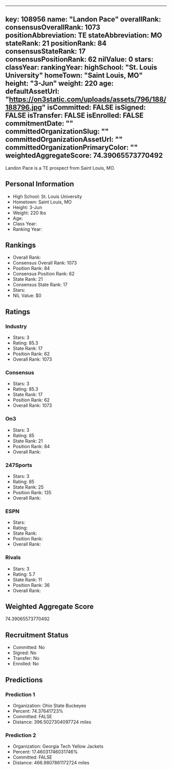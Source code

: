 ---
  key: 108956
  name: "Landon Pace"
  overallRank: 
  consensusOverallRank: 1073
  positionAbbreviation: TE
  stateAbbreviation: MO
  stateRank: 21
  positionRank: 84
  consensusStateRank: 17
  consensusPositionRank: 62
  nilValue: 0
  stars: 
  classYear: 
  rankingYear: 
  highSchool: "St. Louis University"
  homeTown: "Saint Louis, MO"
  height: "3-Jun"
  weight: 220
  age: 
  defaultAssetUrl: "https://on3static.com/uploads/assets/796/188/188796.jpg"
  isCommitted: FALSE
  isSigned: FALSE
  isTransfer: FALSE
  isEnrolled: FALSE
  commitmentDate: ""
  committedOrganizationSlug: ""
  committedOrganizationAssetUrl: ""
  committedOrganizationPrimaryColor: ""
  weightedAggregateScore: 74.39065573770492
  ---
  
  Landon Pace is a TE prospect from Saint Louis, MO.
  
  ## Personal Information
  - High School: St. Louis University
  - Hometown: Saint Louis, MO
  - Height: 3-Jun
  - Weight: 220 lbs
  - Age: 
  - Class Year: 
  - Ranking Year: 
  
  ## Rankings
  - Overall Rank: 
  - Consensus Overall Rank: 1073
  - Position Rank: 84
  - Consensus Position Rank: 62
  - State Rank: 21
  - Consensus State Rank: 17
  - Stars: 
  - NIL Value: $0
  
  ## Ratings
  
  ### Industry
  - Stars: 3
  - Rating: 85.3
  - State Rank: 17
  - Position Rank: 62
  - Overall Rank: 1073
  
  ### Consensus
  - Stars: 3
  - Rating: 85.3
  - State Rank: 17
  - Position Rank: 62
  - Overall Rank: 1073
  
  ### On3
  - Stars: 3
  - Rating: 85
  - State Rank: 21
  - Position Rank: 84
  - Overall Rank: 
  
  ### 247Sports
  - Stars: 3
  - Rating: 85
  - State Rank: 25
  - Position Rank: 135
  - Overall Rank: 
  
  ### ESPN
  - Stars: 
  - Rating: 
  - State Rank: 
  - Position Rank: 
  - Overall Rank: 
  
  ### Rivals
  - Stars: 3
  - Rating: 5.7
  - State Rank: 11
  - Position Rank: 36
  - Overall Rank: 
  
  ## Weighted Aggregate Score
  74.39065573770492
  
  ## Recruitment Status
  - Committed: No
  - Signed: No
  - Transfer: No
  - Enrolled: No
  
  
  
  ## Predictions
  
  ### Prediction 1
  - Organization: Ohio State Buckeyes
  - Percent: 74.37641723%
  - Committed: FALSE
  - Distance: 396.5027304097724 miles
  
  ### Prediction 2
  - Organization: Georgia Tech Yellow Jackets
  - Percent: 17.46031746031746%
  - Committed: FALSE
  - Distance: 466.9807861172724 miles
  